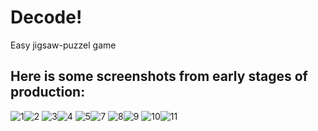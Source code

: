 # Decode!
Easy jigsaw-puzzel game
## Here is some screenshots from early stages of production:
![1](img/screenshots/1.png)![2](img/screenshots/2.png)
![3](img/screenshots/3.png)![4](img/screenshots/4.png)
![5](img/screenshots/5.png)![7](img/screenshots/7.png)
![8](img/screenshots/8.png)![9](img/screenshots/9.png)
![10](img/screenshots/10.png)![11](img/screenshots/11.png)
